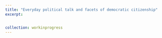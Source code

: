 ```yaml
---
title: "Everyday political talk and facets of democratic citizenship"
excerpt:


collection: workinprogress
---
```

